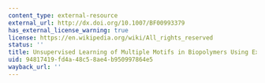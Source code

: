 ```yaml
---
content_type: external-resource
external_url: http://dx.doi.org/10.1007/BF00993379
has_external_license_warning: true
license: https://en.wikipedia.org/wiki/All_rights_reserved
status: ''
title: Unsupervised Learning of Multiple Motifs in Biopolymers Using Expectation Maximization
uid: 94817419-fd4a-48c5-8ae4-b950997864e5
wayback_url: ''
---
```

